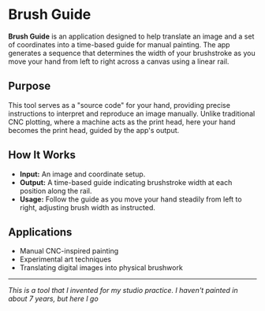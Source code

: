 # Brush Guide

**Brush Guide** is an application designed to help translate an image and a set of coordinates into a time-based guide for manual painting. The app generates a sequence that determines the width of your brushstroke as you move your hand from left to right across a canvas using a linear rail.

## Purpose

This tool serves as a "source code" for your hand, providing precise instructions to interpret and reproduce an image manually. Unlike traditional CNC plotting, where a machine acts as the print head, here your hand becomes the print head, guided by the app's output.

## How It Works

- **Input:** An image and coordinate setup.
- **Output:** A time-based guide indicating brushstroke width at each position along the rail.
- **Usage:** Follow the guide as you move your hand steadily from left to right, adjusting brush width as instructed.

## Applications

- Manual CNC-inspired painting
- Experimental art techniques
- Translating digital images into physical brushwork

---

*This is a tool that I invented for my studio practice. I haven't painted in about 7 years, but here I go*  